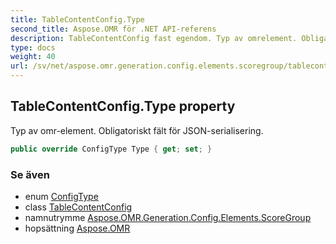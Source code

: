 ```yaml
---
title: TableContentConfig.Type
second_title: Aspose.OMR för .NET API-referens
description: TableContentConfig fast egendom. Typ av omrelement. Obligatoriskt fält för JSONserialisering.
type: docs
weight: 40
url: /sv/net/aspose.omr.generation.config.elements.scoregroup/tablecontentconfig/type/
---
```

## TableContentConfig.Type property

Typ av omr-element. Obligatoriskt fält för JSON-serialisering.

```csharp
public override ConfigType Type { get; set; }
```

### Se även

* enum [ConfigType](../../../aspose.omr.generation.config.enums/configtype/)
* class [TableContentConfig](../)
* namnutrymme [Aspose.OMR.Generation.Config.Elements.ScoreGroup](../../tablecontentconfig/)
* hopsättning [Aspose.OMR](../../../)


